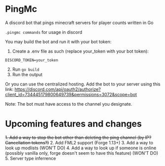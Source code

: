 # PingMc
A discord bot that pings minecraft servers for player counts written in Go

`.pingmc commands` for usage in discord

You may build the bot and run it with your bot token:
1. Create a .env file as such (replace your_token with your bot token):
```
DISCORD_TOKEN=your_token
```
2. Run `go build`
3. Run the output

Or you can use the centralized hosting. Add the bot to your server using this link: https://discord.com/api/oauth2/authorize?client_id=734445179800649739&permissions=3072&scope=bot

Note: The bot must have access to the channel you designate.

# Upcoming features and changes
~~1. Add a way to stop the bot other than deleting the ping channel (by IP? Cancellation tokens?)~~
2. Add FML2 support (Forge 1.13+) 
3. Add a way to look up modlists (WON'T DO)
4. Add a way to look up if someone is online (possibly vanilla only, forge doesn't seem to have this feature) (WON'T DO)
5. Server type inferrence
